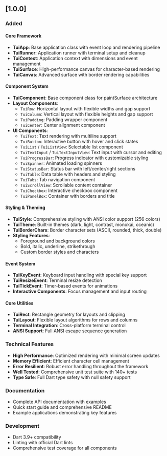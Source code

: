 ## [1.0.0]

### Added

#### Core Framework
- **TuiApp**: Base application class with event loop and rendering pipeline
- **TuiRunner**: Application runner with terminal setup and cleanup
- **TuiContext**: Application context with dimensions and event management
- **TuiSurface**: High-performance canvas for character-based rendering
- **TuiCanvas**: Advanced surface with border rendering capabilities

#### Component System
- **TuiComponent**: Base component class for paintSurface architecture
- **Layout Components**:
  - `TuiRow`: Horizontal layout with flexible widths and gap support
  - `TuiColumn`: Vertical layout with flexible heights and gap support
  - `TuiPadding`: Padding wrapper component
  - `TuiCenter`: Center alignment component
- **UI Components**:
  - `TuiText`: Text rendering with multiline support
  - `TuiButton`: Interactive button with hover and click states
  - `TuiList` / `TuiListView`: Selectable list component
  - `TuiTextInput` / `TuiTextInputView`: Text input with cursor and editing
  - `TuiProgressBar`: Progress indicator with customizable styling
  - `TuiSpinner`: Animated loading spinners
  - `TuiStatusBar`: Status bar with left/center/right sections
  - `TuiTable`: Data table with headers and styling
  - `TuiTabs`: Tab navigation component
  - `TuiScrollView`: Scrollable content container
  - `TuiCheckbox`: Interactive checkbox component
  - `TuiPanelBox`: Container with borders and title

#### Styling & Theming
- **TuiStyle**: Comprehensive styling with ANSI color support (256 colors)
- **TuiTheme**: Built-in themes (dark, light, contrast, monokai, oceanic)
- **TuiBorderChars**: Border character sets (ASCII, rounded, thick, double)
- **Styling Features**:
  - Foreground and background colors
  - Bold, italic, underline, strikethrough
  - Custom border styles and characters

#### Event System
- **TuiKeyEvent**: Keyboard input handling with special key support
- **TuiResizeEvent**: Terminal resize detection
- **TuiTickEvent**: Timer-based events for animations
- **Interactive Components**: Focus management and input routing

#### Core Utilities
- **TuiRect**: Rectangle geometry for layouts and clipping
- **TuiLayout**: Flexible layout algorithms for rows and columns
- **Terminal Integration**: Cross-platform terminal control
- **ANSI Support**: Full ANSI escape sequence generation

### Technical Features
- **High Performance**: Optimized rendering with minimal screen updates
- **Memory Efficient**: Efficient character cell management
- **Error Resilient**: Robust error handling throughout the framework
- **Well Tested**: Comprehensive unit test suite with 140+ tests
- **Type Safe**: Full Dart type safety with null safety support

### Documentation
- Complete API documentation with examples
- Quick start guide and comprehensive README
- Example applications demonstrating key features

### Development
- Dart 3.9+ compatibility
- Linting with official Dart lints
- Comprehensive test coverage for all components
